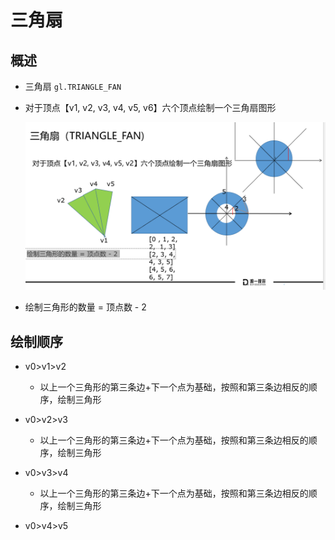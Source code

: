 # 三角扇

## 概述

+ 三角扇 `gl.TRIANGLE_FAN`

+ 对于顶点【v1, v2, v3, v4, v5, v6】六个顶点绘制一个三角扇图形

  ![alt text](images/三角扇.png)

+ 绘制三角形的数量 = 顶点数 - 2

## 绘制顺序

+ v0>v1>v2

  + 以上一个三角形的第三条边+下一个点为基础，按照和第三条边相反的顺序，绘制三角形
​
+ v0>v2>v3

  + 以上一个三角形的第三条边+下一个点为基础，按照和第三条边相反的顺序，绘制三角形
​
+ v0>v3>v4

  + 以上一个三角形的第三条边+下一个点为基础，按照和第三条边相反的顺序，绘制三角形
​
+ v0>v4>v5
